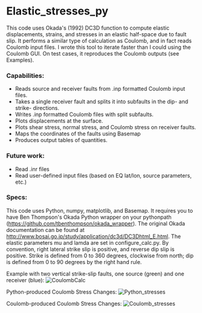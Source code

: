 # Elastic_stresses_py

This code uses Okada's (1992) DC3D function to compute elastic displacements, strains, and stresses in an elastic half-space due to fault slip. It performs a similar type of calculation as Coulomb, and in fact reads Coulomb input files. I wrote this tool to iterate faster than I could using the Coulomb GUI. On test cases, it reproduces the Coulomb outputs (see Examples). 

### Capabilities: ###
* Reads source and receiver faults from .inp formatted Coulomb input files.
* Takes a single receiver fault and splits it into subfaults in the dip- and strike- directions.
* Writes .inp formatted Coulomb files with split subfaults.
* Plots displacements at the surface.
* Plots shear stress, normal stress, and Coulomb stress on receiver faults.
* Maps the coordinates of the faults using Basemap
* Produces output tables of quantities.

### Future work: ###
* Read .inr files
* Read user-defined input files (based on EQ lat/lon, source parameters, etc.)

### Specs: ###
This code uses Python, numpy, matplotlib, and Basemap. It requires you to have Ben Thompson's Okada Python wrapper on your pythonpath (https://github.com/tbenthompson/okada_wrapper). The original Okada documentation can be found at http://www.bosai.go.jp/study/application/dc3d/DC3Dhtml_E.html. The elastic parameters mu and lamda are set in configure_calc.py. By convention, right lateral strike slip is positive, and reverse dip slip is positive. Strike is defined from 0 to 360 degrees, clockwise from north; dip is defined from 0 to 90 degrees by the right hand rule.

Example with two vertical strike-slip faults, one source (green) and one receiver (blue):
![CoulombCalc](https://github.com/kmaterna/Elastic_stresses_py/blob/master/Example/Python_Displacement_model.png)

Python-produced Coulomb Stress Changes:
![Python_stresses](https://github.com/kmaterna/Elastic_stresses_py/blob/master/Example/Python_test_case.png)

Coulomb-produced Coulomb Stress Changes:
![Coulomb_stresses](https://github.com/kmaterna/Elastic_stresses_py/blob/master/Example/Coulomb_test_case.png)

